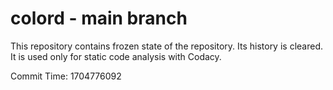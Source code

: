 # colord - main branch

This repository contains frozen state of the repository.
Its history is cleared. It is used only for static code
analysis with Codacy.

Commit Time: 1704776092
